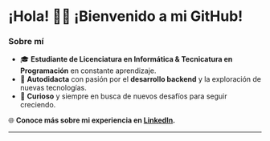 # ¡Hola! 👋🏼 ¡Bienvenido a mi GitHub!

### Sobre mí

- 🎓 **Estudiante de Licenciatura en Informática & Tecnicatura en Programación** en constante aprendizaje.
- 🤖 **Autodidacta** con pasión por el **desarrollo backend** y la exploración de nuevas tecnologías.
- 💼 **Curioso** y siempre en busca de nuevos desafíos para seguir creciendo.

🌐 **Conoce más sobre mi experiencia en [LinkedIn](https://www.linkedin.com/in/tu-perfil/).**

---


<!--
**MateoGiuffra/MateoGiuffra** is a ✨ _special_ ✨ repository because its `README.md` (this file) appears on your GitHub profile.

Here are some ideas to get you started:

- 🔭 I’m currently working on ...
- 🌱 I’m currently learning ...
- 👯 I’m looking to collaborate on ...
- 🤔 I’m looking for help with ...
- 💬 Ask me about ...
- 📫 How to reach me: ...
- 😄 Pronouns: ...
- ⚡ Fun fact: ...
-->
